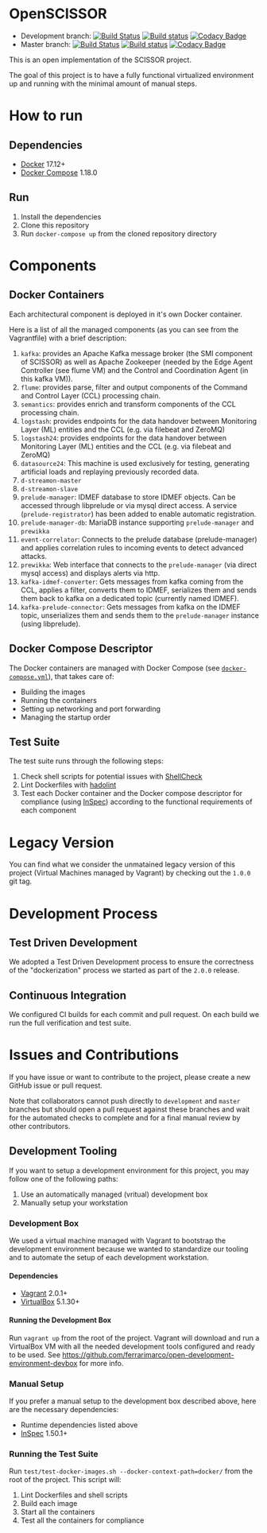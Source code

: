# OpenSCISSOR

* Development branch: [![Build Status](https://travis-ci.org/scissor-project/open-scissor.svg?branch=development)](https://travis-ci.org/scissor-project/open-scissor) [![Build status](https://ci.appveyor.com/api/projects/status/9vmd89riib7akp79/branch/development?svg=true)](https://ci.appveyor.com/project/scissor-project/open-scissor/branch/development) [![Codacy Badge](https://api.codacy.com/project/badge/Grade/dfe7a776e70040c38984a06b5ad3b225?branch=development)](https://www.codacy.com/app/ferrarimarco/open-scissor?utm_source=github.com&utm_medium=referral&utm_content=scissor-project/open-scissor&utm_campaign=badger&bid=5998790)
* Master branch: [![Build Status](https://travis-ci.org/scissor-project/open-scissor.svg?branch=master)](https://travis-ci.org/scissor-project/open-scissor) [![Build status](https://ci.appveyor.com/api/projects/status/9vmd89riib7akp79/branch/master?svg=true)](https://ci.appveyor.com/project/scissor-project/open-scissor/branch/master) [![Codacy Badge](https://api.codacy.com/project/badge/Grade/dfe7a776e70040c38984a06b5ad3b225?branch=master)](https://www.codacy.com/app/ferrarimarco/open-scissor?utm_source=github.com&utm_medium=referral&utm_content=scissor-project/open-scissor&utm_campaign=badger&bid=5998788)

This is an open implementation of the SCISSOR project.

The goal of this project is to have a fully functional virtualized environment up and running with the minimal amount of manual steps.

# How to run

## Dependencies

- [Docker](https://www.docker.com/) 17.12+
- [Docker Compose](https://docs.docker.com/compose/) 1.18.0

## Run

1. Install the dependencies
1. Clone this repository
1. Run `docker-compose up` from the cloned repository directory

# Components

## Docker Containers
Each architectural component is deployed in it's own Docker container.

Here is a list of all the managed components (as you can see from the Vagrantfile) with a brief description:
1. `kafka`: provides an Apache Kafka message broker (the SMI component of SCISSOR) as well as Apache Zookeeper (needed by the Edge Agent Controller (see flume VM) and the Control and Coordination Agent (in this kafka VM)).
1. `flume`: provides parse, filter and output components of the Command and Control Layer (CCL) processing chain.
1. `semantics`: provides enrich and transform components of the CCL processing chain.
1. `logstash`: provides endpoints for the data handover between Monitoring Layer (ML) entities and the CCL (e.g. via filebeat and ZeroMQ)
1. `logstash24`: provides endpoints for the data handover between Monitoring Layer (ML) entities and the CCL (e.g. via filebeat and ZeroMQ)
1. `datasource24`: This machine is used exclusively for testing, generating artificial loads and replaying previously recorded data.
1. `d-streamon-master`
1. `d-streamon-slave`
1. `prelude-manager`: IDMEF database to store IDMEF objects. Can be accessed through libprelude or via mysql direct access. A service (`prelude-registrator`) has been added to enable automatic registration.
1. `prelude-manager-db`: MariaDB instance supporting `prelude-manager` and `prewikka`
1. `event-correlator`: Connects to the prelude database (prelude-manager) and applies correlation rules to incoming events to detect advanced attacks.
1. `prewikka`: Web interface that connects to the `prelude-manager` (via direct mysql access) and displays alerts via http.
1. `kafka-idmef-converter`: Gets messages from kafka coming from the CCL, applies a filter, converts them to IDMEF, serializes them and sends them back to kafka on a dedicated topic (currently named IDMEF).
1. `kafka-prelude-connector`: Gets messages from kafka on the IDMEF topic, unserializes them and sends them to the `prelude-manager` instance (using libprelude).

## Docker Compose Descriptor
The Docker containers are managed with Docker Compose (see [`docker-compose.yml`](docker/docker-compose.yml)), that takes care of:
- Building the images
- Running the containers
- Setting up networking and port forwarding
- Managing the startup order

## Test Suite
The test suite runs through the following steps:
1. Check shell scripts for potential issues with [ShellCheck](https://github.com/koalaman/shellcheck)
1. Lint Dockerfiles with [hadolint](https://github.com/hadolint/hadolint)
1. Test each Docker container and the Docker compose descriptor for compliance (using [InSpec](https://www.inspec.io)) according to the functional requirements of each component

# Legacy Version

You can find what we consider the unmatained legacy version of this project (Virtual Machines managed by Vagrant) by checking out the `1.0.0` git tag.

# Development Process

## Test Driven Development
We adopted a Test Driven Development process to ensure the correctness of the "dockerization" process we started as part of the `2.0.0` release.

## Continuous Integration
We configured CI builds for each commit and pull request. On each build we run the full verification and test suite.

# Issues and Contributions
If you have issue or want to contribute to the project, please create a new GitHub issue or pull request.

Note that collaborators cannot push directly to `development` and `master` branches but should open a pull request against these branches and wait for the automated checks to complete and for a final manual review by other contributors.

## Development Tooling
If you want to setup a development environment for this project, you may follow one of the following paths:
1. Use an automatically managed (vritual) development box
1. Manually setup your workstation

### Development Box
We used a virtual machine managed with Vagrant to bootstrap the development environment because we wanted to standardize our tooling and to automate the setup of each development workstation.

#### Dependencies

- [Vagrant](https://www.vagrantup.com) 2.0.1+
- [VirtualBox](https://www.virtualbox.org/) 5.1.30+

#### Running the Development Box
Run `vagrant up` from the root of the project. Vagrant will download and run a VirtualBox VM with all the needed development tools configured and ready to be used. See https://github.com/ferrarimarco/open-development-environment-devbox for more info.

### Manual Setup

If you prefer a manual setup to the development box described above, here are the necessary dependencies:
- Runtime dependencies listed above
- [InSpec](https://www.inspec.io) 1.50.1+

### Running the Test Suite
Run `test/test-docker-images.sh --docker-context-path=docker/` from the root of the project. This script will:

1. Lint Dockerfiles and shell scripts
1. Build each image
1. Start all the containers
1. Test all the containers for compliance
